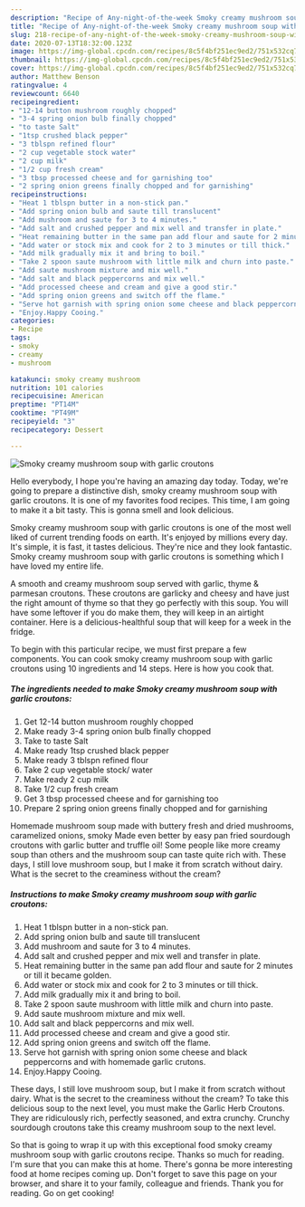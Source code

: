 ```yaml
---
description: "Recipe of Any-night-of-the-week Smoky creamy mushroom soup with garlic croutons"
title: "Recipe of Any-night-of-the-week Smoky creamy mushroom soup with garlic croutons"
slug: 218-recipe-of-any-night-of-the-week-smoky-creamy-mushroom-soup-with-garlic-croutons
date: 2020-07-13T18:32:00.123Z
image: https://img-global.cpcdn.com/recipes/8c5f4bf251ec9ed2/751x532cq70/smoky-creamy-mushroom-soup-with-garlic-croutons-recipe-main-photo.jpg
thumbnail: https://img-global.cpcdn.com/recipes/8c5f4bf251ec9ed2/751x532cq70/smoky-creamy-mushroom-soup-with-garlic-croutons-recipe-main-photo.jpg
cover: https://img-global.cpcdn.com/recipes/8c5f4bf251ec9ed2/751x532cq70/smoky-creamy-mushroom-soup-with-garlic-croutons-recipe-main-photo.jpg
author: Matthew Benson
ratingvalue: 4
reviewcount: 6640
recipeingredient:
- "12-14 button mushroom roughly chopped"
- "3-4 spring onion bulb finally chopped"
- "to taste Salt"
- "1tsp crushed black pepper"
- "3 tblspn refined flour"
- "2 cup vegetable stock water"
- "2 cup milk"
- "1/2 cup fresh cream"
- "3 tbsp processed cheese and for garnishing too"
- "2 spring onion greens finally chopped and for garnishing"
recipeinstructions:
- "Heat 1 tblspn butter in a non-stick pan."
- "Add spring onion bulb and saute till translucent"
- "Add mushroom and saute for 3 to 4 minutes."
- "Add salt and crushed pepper and mix well and transfer in plate."
- "Heat remaining butter in the same pan add flour and saute for 2 minutes or till it became golden."
- "Add water or stock mix and cook for 2 to 3 minutes or till thick."
- "Add milk gradually mix it and bring to boil."
- "Take 2 spoon saute mushroom with little milk and churn into paste."
- "Add saute mushroom mixture and mix well."
- "Add salt and black peppercorns and mix well."
- "Add processed cheese and cream and give a good stir."
- "Add spring onion greens and switch off the flame."
- "Serve hot garnish with spring onion some cheese and black peppercorns and with homemade garlic crutons."
- "Enjoy.Happy Cooing."
categories:
- Recipe
tags:
- smoky
- creamy
- mushroom

katakunci: smoky creamy mushroom 
nutrition: 101 calories
recipecuisine: American
preptime: "PT14M"
cooktime: "PT49M"
recipeyield: "3"
recipecategory: Dessert

---
```



![Smoky creamy mushroom soup with garlic croutons](https://img-global.cpcdn.com/recipes/8c5f4bf251ec9ed2/751x532cq70/smoky-creamy-mushroom-soup-with-garlic-croutons-recipe-main-photo.jpg)

Hello everybody, I hope you're having an amazing day today. Today, we're going to prepare a distinctive dish, smoky creamy mushroom soup with garlic croutons. It is one of my favorites food recipes. This time, I am going to make it a bit tasty. This is gonna smell and look delicious.

Smoky creamy mushroom soup with garlic croutons is one of the most well liked of current trending foods on earth. It's enjoyed by millions every day. It's simple, it is fast, it tastes delicious. They're nice and they look fantastic. Smoky creamy mushroom soup with garlic croutons is something which I have loved my entire life.

A smooth and creamy mushroom soup served with garlic, thyme &amp; parmesan croutons. These croutons are garlicky and cheesy and have just the right amount of thyme so that they go perfectly with this soup. You will have some leftover if you do make them, they will keep in an airtight container. Here is a delicious-healthful soup that will keep for a week in the fridge.


To begin with this particular recipe, we must first prepare a few components. You can cook smoky creamy mushroom soup with garlic croutons using 10 ingredients and 14 steps. Here is how you cook that.

<!--inarticleads1-->

##### The ingredients needed to make Smoky creamy mushroom soup with garlic croutons:

1. Get 12-14 button mushroom roughly chopped
1. Make ready 3-4 spring onion bulb finally chopped
1. Take to taste Salt
1. Make ready 1tsp crushed black pepper
1. Make ready 3 tblspn refined flour
1. Take 2 cup vegetable stock/ water
1. Make ready 2 cup milk
1. Take 1/2 cup fresh cream
1. Get 3 tbsp processed cheese and for garnishing too
1. Prepare 2 spring onion greens finally chopped and for garnishing


Homemade mushroom soup made with buttery fresh and dried mushrooms, caramelized onions, smoky Made even better by easy pan fried sourdough croutons with garlic butter and truffle oil! Some people like more creamy soup than others and the mushroom soup can taste quite rich with. These days, I still love mushroom soup, but I make it from scratch without dairy. What is the secret to the creaminess without the cream? 

<!--inarticleads2-->

##### Instructions to make Smoky creamy mushroom soup with garlic croutons:

1. Heat 1 tblspn butter in a non-stick pan.
1. Add spring onion bulb and saute till translucent
1. Add mushroom and saute for 3 to 4 minutes.
1. Add salt and crushed pepper and mix well and transfer in plate.
1. Heat remaining butter in the same pan add flour and saute for 2 minutes or till it became golden.
1. Add water or stock mix and cook for 2 to 3 minutes or till thick.
1. Add milk gradually mix it and bring to boil.
1. Take 2 spoon saute mushroom with little milk and churn into paste.
1. Add saute mushroom mixture and mix well.
1. Add salt and black peppercorns and mix well.
1. Add processed cheese and cream and give a good stir.
1. Add spring onion greens and switch off the flame.
1. Serve hot garnish with spring onion some cheese and black peppercorns and with homemade garlic crutons.
1. Enjoy.Happy Cooing.


These days, I still love mushroom soup, but I make it from scratch without dairy. What is the secret to the creaminess without the cream? To take this delicious soup to the next level, you must make the Garlic Herb Croutons. They are ridiculously rich, perfectly seasoned, and extra crunchy. Crunchy sourdough croutons take this creamy mushroom soup to the next level. 

So that is going to wrap it up with this exceptional food smoky creamy mushroom soup with garlic croutons recipe. Thanks so much for reading. I'm sure that you can make this at home. There's gonna be more interesting food at home recipes coming up. Don't forget to save this page on your browser, and share it to your family, colleague and friends. Thank you for reading. Go on get cooking!

